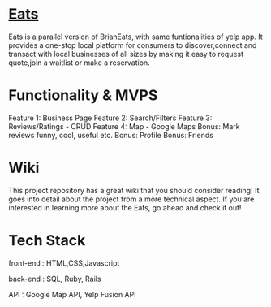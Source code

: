 # [Eats](https://yeats.herokuapp.com/#/)

Eats is a parallel version of BrianEats, with same funtionalities of yelp app. It provides a one-stop local platform for consumers to discover,connect and transact with local businesses of all sizes by making it easy to request quote,join a waitlist or make a reservation. 

# Functionality & MVPS

Feature 1: Business Page
Feature 2: Search/Filters
Feature 3: Reviews/Ratings - CRUD
Feature 4: Map - Google Maps
Bonus: Mark reviews funny, cool, useful etc.
Bonus: Profile
Bonus: Friends


# Wiki
This project repository has a great wiki  that you should consider reading! It goes into detail about the project from a more technical aspect. If you are interested in learning more about the Eats, go ahead and check it out!

# Tech Stack 

front-end : HTML,CSS,Javascript

back-end : SQL, Ruby, Rails

API : Google Map API, Yelp Fusion API
